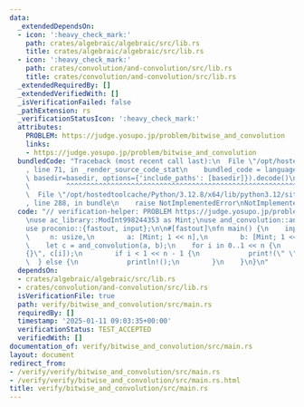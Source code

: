 ```yaml
---
data:
  _extendedDependsOn:
  - icon: ':heavy_check_mark:'
    path: crates/algebraic/algebraic/src/lib.rs
    title: crates/algebraic/algebraic/src/lib.rs
  - icon: ':heavy_check_mark:'
    path: crates/convolution/and-convolution/src/lib.rs
    title: crates/convolution/and-convolution/src/lib.rs
  _extendedRequiredBy: []
  _extendedVerifiedWith: []
  _isVerificationFailed: false
  _pathExtension: rs
  _verificationStatusIcon: ':heavy_check_mark:'
  attributes:
    PROBLEM: https://judge.yosupo.jp/problem/bitwise_and_convolution
    links:
    - https://judge.yosupo.jp/problem/bitwise_and_convolution
  bundledCode: "Traceback (most recent call last):\n  File \"/opt/hostedtoolcache/Python/3.12.8/x64/lib/python3.12/site-packages/onlinejudge_verify/documentation/build.py\"\
    , line 71, in _render_source_code_stat\n    bundled_code = language.bundle(stat.path,\
    \ basedir=basedir, options={'include_paths': [basedir]}).decode()\n          \
    \         ^^^^^^^^^^^^^^^^^^^^^^^^^^^^^^^^^^^^^^^^^^^^^^^^^^^^^^^^^^^^^^^^^^^^^^^^^^^^^^^^^\n\
    \  File \"/opt/hostedtoolcache/Python/3.12.8/x64/lib/python3.12/site-packages/onlinejudge_verify/languages/rust.py\"\
    , line 288, in bundle\n    raise NotImplementedError\nNotImplementedError\n"
  code: "// verification-helper: PROBLEM https://judge.yosupo.jp/problem/bitwise_and_convolution\n\
    \nuse ac_library::ModInt998244353 as Mint;\nuse and_convolution::and_convolution;\n\
    use proconio::{fastout, input};\n\n#[fastout]\nfn main() {\n    input! {\n   \
    \     n: usize,\n        a: [Mint; 1 << n],\n        b: [Mint; 1 << n],\n    }\n\
    \    let c = and_convolution(a, b);\n    for i in 0..1 << n {\n        print!(\"\
    {}\", c[i]);\n        if i < 1 << n - 1 {\n            print!(\" \");\n      \
    \  } else {\n            println!();\n        }\n    }\n}\n"
  dependsOn:
  - crates/algebraic/algebraic/src/lib.rs
  - crates/convolution/and-convolution/src/lib.rs
  isVerificationFile: true
  path: verify/bitwise_and_convolution/src/main.rs
  requiredBy: []
  timestamp: '2025-01-11 09:03:35+00:00'
  verificationStatus: TEST_ACCEPTED
  verifiedWith: []
documentation_of: verify/bitwise_and_convolution/src/main.rs
layout: document
redirect_from:
- /verify/verify/bitwise_and_convolution/src/main.rs
- /verify/verify/bitwise_and_convolution/src/main.rs.html
title: verify/bitwise_and_convolution/src/main.rs
---
```

